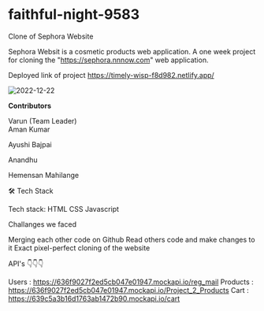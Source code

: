 # faithful-night-9583

Clone of Sephora Website

Sephora Websit is a cosmetic products web application. A one week project for cloning the "https://sephora.nnnow.com" web application.

Deployed link of project
https://timely-wisp-f8d982.netlify.app/

![2022-12-22](https://user-images.githubusercontent.com/106810850/208999215-29b192e9-53fb-48a4-a8aa-54192e093086.png)




**Contributors**

Varun (Team Leader)                                                                                                                                                      
Aman Kumar                                                                                                                                                            

Ayushi Bajpai

Anandhu 

Hemensan Mahilange




🛠 Tech Stack

Tech stack: HTML CSS Javascript



Challanges we faced

Merging each other code on Github
Read others code and make changes to it
Exact pixel-perfect cloning of the website



API's      👇👇👇

Users    : https://636f9027f2ed5cb047e01947.mockapi.io/reg_mail
Products : https://636f9027f2ed5cb047e01947.mockapi.io/Project_2_Products
Cart     : https://639c5a3b16d1763ab1472b90.mockapi.io/cart
